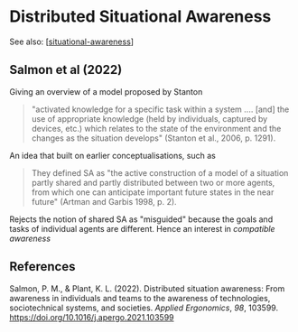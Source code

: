 

# Distributed Situational Awareness

See also: [[situational-awareness]]

## Salmon et al (2022)

Giving an overview of a model proposed by Stanton 

> "activated knowledge for a specific task within a system .... [and] the use of appropriate knowledge (held by individuals, captured by devices, etc.) which relates to the state of the environment and the changes as the situation develops" (Stanton et al., 2006, p. 1291).

An idea that built on earlier conceptualisations, such as
> They defined SA as "the active construction of a model of a situation partly shared and partly distributed between two or more agents, from which one can anticipate important future states in the near future" (Artman and Garbis 1998, p. 2).

Rejects the notion of shared SA as "misguided" because the goals and tasks of individual agents are different. Hence an interest in _compatible awareness_

## References

Salmon, P. M., & Plant, K. L. (2022). Distributed situation awareness: From awareness in individuals and teams to the awareness of technologies, sociotechnical systems, and societies. *Applied Ergonomics*, *98*, 103599. <https://doi.org/10.1016/j.apergo.2021.103599>


[//begin]: # "Autogenerated link references for markdown compatibility"
[situational-awareness]: situational-awareness "Situational Awareness"
[//end]: # "Autogenerated link references"